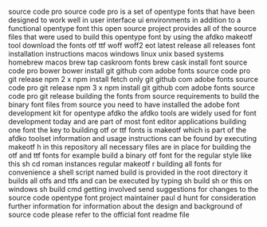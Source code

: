 source code pro source code pro is a set of opentype fonts that have been designed to work well in user interface ui environments in addition to a functional opentype font this open source project provides all of the source files that were used to build this opentype font by using the afdko makeotf tool download the fonts otf ttf woff woff2 eot latest release all releases font installation instructions macos windows linux unix based systems homebrew macos brew tap caskroom fonts brew cask install font source code pro bower bower install git github com adobe fonts source code pro git release npm 2 x npm install fetch only git github com adobe fonts source code pro git release npm 3 x npm install git github com adobe fonts source code pro git release building the fonts from source requirements to build the binary font files from source you need to have installed the adobe font development kit for opentype afdko the afdko tools are widely used for font development today and are part of most font editor applications building one font the key to building otf or ttf fonts is makeotf which is part of the afdko toolset information and usage instructions can be found by executing makeotf h in this repository all necessary files are in place for building the otf and ttf fonts for example build a binary otf font for the regular style like this sh cd roman instances regular makeotf r building all fonts for convenience a shell script named build is provided in the root directory it builds all otfs and ttfs and can be executed by typing sh build sh or this on windows sh build cmd getting involved send suggestions for changes to the source code opentype font project maintainer paul d hunt for consideration further information for information about the design and background of source code please refer to the official font readme file